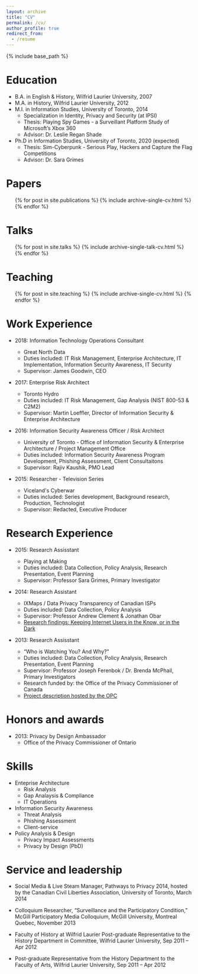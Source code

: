 ```yaml
---
layout: archive
title: "CV"
permalink: /cv/
author_profile: true
redirect_from:
  - /resume
---
```


{% include base_path %}

Education
======
* B.A. in English & History, Wilfrid Laurier University, 2007
* M.A. in History, Wilfrid Laurier University, 2012
* M.I. in Information Studies, University of Toronto, 2014
  * Specialization in Identity, Privacy and Security (at IPSI)
  * Thesis: Playing Spy Games - a Surveillant Platform Study of Microsoft’s Xbox 360
  * Advisor: Dr. Leslie Regan Shade
* Ph.D in Information Studies, University of Toronto, 2020 (expected)
  * Thesis:  Sim-Cyberpunk - Serious Play, Hackers and Capture the Flag Competitions
  * Advisor: Dr. Sara Grimes
  
Papers
======
  <ul>{% for post in site.publications %}
    {% include archive-single-cv.html %}
  {% endfor %}</ul>
  
Talks
======
  <ul>{% for post in site.talks %}
    {% include archive-single-talk-cv.html %}
  {% endfor %}</ul>
  
Teaching
======
  <ul>{% for post in site.teaching %}
    {% include archive-single-cv.html %}
  {% endfor %}</ul>

Work Experience
======
* 2018: Information Technology Operations Consultant
  * Great North Data
  * Duties included: IT Risk Management, Enterprise Architecture, IT Implementation, Information Security Awareness, IT Security
  * Supervisor: James Goodwin, CEO

* 2017: Enterprise Risk Architect
  * Toronto Hydro
  * Duties included: IT Risk Management, Gap Analysis (NIST 800-53 & C2M2)
  * Supervisor: Martin Loeffler, Director of Information Security & Enterprise Architecture
  
* 2016: Information Security Awareness Officer / Risk Architect
  * University of Toronto - Office of Information Security & Enterprise Architecture / Project Management Office
  * Duties included: Information Security Awareness Program Development, Phishing Assessment, Client Consultaitons
  * Supervisor: Rajiv Kaushik, PMO Lead
  
* 2015: Researcher - Television Series
  * Viceland's Cyberwar
  * Duties included: Series development, Background research, Production, Technologist
  * Supervisor: Redacted, Executive Producer
  
Research Experience
======
* 2015: Research Assisstant
  * Playing at Making
  * Duties included: Data Collection, Policy Analysis, Research Presentation, Event Planning
  * Supervisor: Professor Sara Grimes, Primary Investigator
  
* 2014: Research Assistant
  * IXMaps / Data Privacy Transparency of Canadian ISPs
  * Duties included: Data Collection, Policy Analysis
  * Supervisor: Professor Andrew Clement & Jonathan Obar 
  * [Research findings: Keeping Internet Users in the Know, or in the Dark](https://www.ixmaps.ca/docs/DataPrivacyTransparencyofCanadianISPs-2013.pdf)
  
* 2013: Research Assisstant
  * “Who is Watching You? And Why?"
  * Duties included: Data Collection, Policy Analysis, Research Presentation, Event Planning
  * Supervisor: Professor Joseph Ferenbok / Dr. Brenda McPhail, Primary Investigators
  * Research funded by: the Office of the Privacy Commissioner of Canada
  * [Project description hosted by the OPC](https://www.priv.gc.ca/en/opc-actions-and-decisions/research/funding-for-privacy-research-and-knowledge-translation/completed-contributions-program-projects/2012-2013/p_201213_09/)
  
Honors and awards
======
* 2013: Privacy by Design Ambassador
  * Office of the Privacy Commissioner of Ontario
  
Skills
======
* Enteprise Architecture 
  * Risk Analysis
  * Gap Analaysis & Compliance
  * IT Operations
* Information Security Awareness
  * Threat Analysis
  * Phishing Assessment
  * Client-service 
* Policy Analysis & Design
  * Privacy Impact Assessments
  * Privacy by Design (PbD)

Service and leadership
======
* Social Media & Live Steam Manager, Pathways to Privacy 2014, hosted by the Canadian Civil Liberties Association, University of Toronto, March 2014

* Colloquium Researcher, “Surveillance and the Participatory Condition,” McGill Participatory Media Colloquium, McGill University, Montreal Quebec, November 2013

* Faculty of History at Wilfrid Laurier
Post-graduate Representative to the History Department in Committee, Wilfrid Laurier University, Sep 2011 – Apr 2012

* Post-graduate Representative from the History Department to the Faculty of Arts, Wilfrid Laurier University, Sep 2011 – Apr 2012

